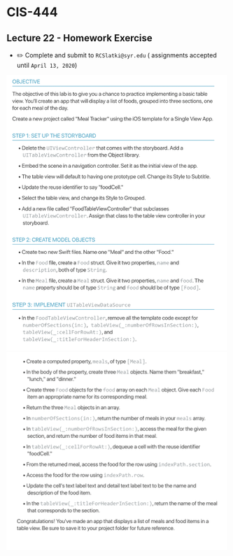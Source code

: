 # CIS-444
## Lecture 22 - Homework Exercise 

* ✏️ Complete and submit to  `RCSlatki@syr.edu` ( assignments accepted until `April 13, 2020`)


![inline](resources/exercise22-1.png)
![inline](resources/exercise22-2.png)

